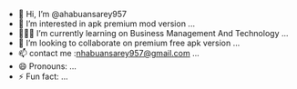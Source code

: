 - 👋 Hi, I’m @ahabuansarey957
- 👀 I’m interested in apk premium mod version ...
- 👨🏻‍🎓 I’m currently learning on Business Management And Technology   ...
- 💞️ I’m looking to collaborate on premium free apk version ...
- 📫 contact me :nhabuansarey957@gmail.com ... 
- 😄 Pronouns: ...
- ⚡ Fun fact: ...

<!---
ahabuansarey957/ahabuansarey957 is a ✨ special ✨ repository because its `README.md` (this file) appears on your GitHub profile.
You can click the Preview link to take a look at your changes.
--->
